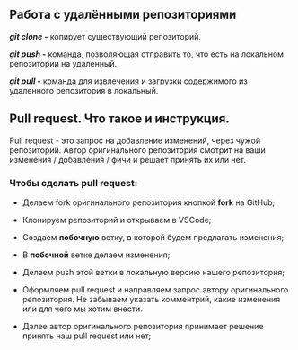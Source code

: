 ## Работа с удалёнными репозиториями

__*git clone -*__ копирует существующий репозиторий.

__*git push -*__ команда, позволяющая отправить то, что есть на локальном репозитории на удаленный.

__*git pull -*__ команда для извлечения и загрузки содержимого из удаленного репозитория в локальный.



## Pull request. Что такое и инструкция.

Pull request - это запрос на добавление изменений, через чужой репозиторий. Автор оригинального репозитория смотрит на ваши изменения / добавления / фичи и решает принять их или нет. 

### Чтобы сделать pull request:

* Делаем fork оригинального репозитория кнопкой **fork** на GitHub;

* Клонируем репозиторий и открываем в VSCode;

* Создаем **побочную** ветку, в которой будем предлагать изменения;

* В **побочной** ветке делаем изменения;

* Делаем push этой ветки в локальную версию нашего репозитория;

* Оформляем pull request и направляем запрос автору оригинального репозитория. Не забываем указать комментрий, какие изменения или для чего мы хотим внести.

* Далее автор оригинального репозитория принимает решение принять наш pull request или нет;